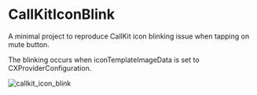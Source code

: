 # CallKitIconBlink

A minimal project to reproduce CallKit icon blinking issue when tapping on mute button.

The blinking occurs when iconTemplateImageData is set to CXProviderConfiguration.

![callkit_icon_blink](https://user-images.githubusercontent.com/48171/80188618-66e2d680-864c-11ea-9cdb-e76efcdf73a9.gif)

